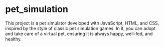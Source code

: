 # pet_simulation
This project is a pet simulator developed with JavaScript, HTML, and CSS, inspired by the style of classic pet simulation games. In it, you can adopt and take care of a virtual pet, ensuring it is always happy, well-fed, and healthy.
